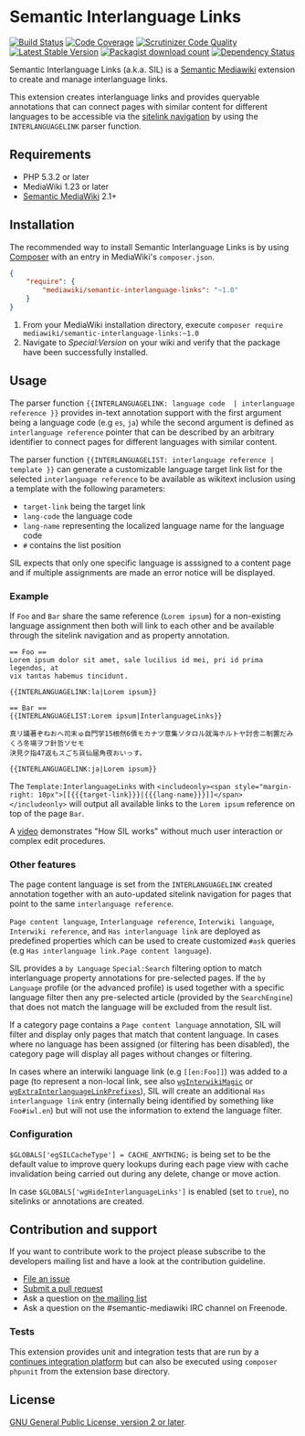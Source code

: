 # Semantic Interlanguage Links

[![Build Status](https://secure.travis-ci.org/SemanticMediaWiki/SemanticInterlanguageLinks.svg?branch=master)](http://travis-ci.org/SemanticMediaWiki/SemanticInterlanguageLinks)
[![Code Coverage](https://scrutinizer-ci.com/g/SemanticMediaWiki/SemanticInterlanguageLinks/badges/coverage.png?b=master)](https://scrutinizer-ci.com/g/SemanticMediaWiki/SemanticInterlanguageLinks/?branch=master)
[![Scrutinizer Code Quality](https://scrutinizer-ci.com/g/SemanticMediaWiki/SemanticInterlanguageLinks/badges/quality-score.png?b=master)](https://scrutinizer-ci.com/g/SemanticMediaWiki/SemanticInterlanguageLinks/?branch=master)
[![Latest Stable Version](https://poser.pugx.org/mediawiki/semantic-interlanguage-links/version.png)](https://packagist.org/packages/mediawiki/semantic-interlanguage-links)
[![Packagist download count](https://poser.pugx.org/mediawiki/semantic-interlanguage-links/d/total.png)](https://packagist.org/packages/mediawiki/semantic-interlanguage-links)
[![Dependency Status](https://www.versioneye.com/php/mediawiki:semantic-interlanguage-links/badge.png)](https://www.versioneye.com/php/mediawiki:semantic-interlanguage-links)

Semantic Interlanguage Links (a.k.a. SIL) is a [Semantic Mediawiki][smw] extension to
create and manage interlanguage links.

This extension creates interlanguage links and provides queryable annotations that can connect
pages with similar content for different languages to be accessible via the [sitelink navigation][sitelink]
by using the `INTERLANGUAGELINK` parser function.

## Requirements

- PHP 5.3.2 or later
- MediaWiki 1.23 or later
- [Semantic MediaWiki][smw] 2.1+

## Installation

The recommended way to install Semantic Interlanguage Links is by using [Composer][composer] with an entry in MediaWiki's `composer.json`.

```json
{
	"require": {
		"mediawiki/semantic-interlanguage-links": "~1.0"
	}
}
```
1. From your MediaWiki installation directory, execute
   `composer require mediawiki/semantic-interlanguage-links:~1.0`
2. Navigate to _Special:Version_ on your wiki and verify that the package
   have been successfully installed.

## Usage

The parser function `{{INTERLANGUAGELINK: language code  | interlanguage reference }}` provides in-text annotation support with the first argument being a language code (e.g `es`, `ja`) while the second argument is defined as `interlanguage reference` pointer that can be described by an arbitrary identifier to connect pages for different languages with similar content.

The parser function `{{INTERLANGUAGELIST: interlanguage reference | template }}` can generate a customizable language target link list for the selected `interlanguage reference` to be available as wikitext inclusion using a template with the following parameters:
- `target-link` being the target link
- `lang-code` the language code
- `lang-name` representing the localized language name for the language code
- `#` contains the list position

SIL expects that only one specific language is asssigned to a content page and if multiple assignments are made an error notice will be displayed.

### Example

If `Foo` and `Bar` share the same reference (`Lorem ipsum`) for a non-existing language assignment then both will link to each other and be available through the sitelink navigation and as property annotation.

```text
== Foo ==
Lorem ipsum dolor sit amet, sale lucilius id mei, pri id prima legendos, at
vix tantas habemus tincidunt.

{{INTERLANGUAGELINK:la|Lorem ipsum}}
```
```text
== Bar ==
{{INTERLANGUAGELIST:Lorem ipsum|InterlanguageLinks}}

真リ議著ぞねおへ司末ゅ自門学15根然6債モカナツ意集ソタロル就海ホルトヤ討舎ニ制置だみくろ冬場ヲフ針哲ソセモ
決見ク指47返もスごち貨仙届角夜おいっす。

{{INTERLANGUAGELINK:ja|Lorem ipsum}}
```

The `Template:InterlanguageLinks` with `<includeonly><span style="margin-right: 10px">[[{{{target-link}}}|{{{lang-name}}}]]</span></includeonly>` will output all available links to the `Lorem ipsum` reference on top of the page `Bar`.

A [video](https://vimeo.com/115871518) demonstrates "How SIL works" without much user interaction or complex edit procedures.

### Other features

The page content language is set from the `INTERLANGUAGELINK` created annotation together with an auto-updated sitelink navigation for pages that point to the same `interlanguage reference`.

`Page content language`, `Interlanguage reference`, `Interwiki language`, `Interwiki reference`, and `Has interlanguage link` are deployed as predefined properties which can be used to create customized `#ask` queries (e.g `Has interlanguage link.Page content language`).

SIL provides a `by Language` `Special:Search` filtering option to match interlanguage property annotations for pre-selected pages. If the `by Language` profile (or the advanced profile) is used together with a specific language filter then any pre-selected article (provided by the `SearchEngine`) that does not match the language will be excluded from the result list.

If a category page contains a `Page content language` annotation, SIL will filter and display only pages that match that content language. In cases where no language has been assigned (or filtering has been disabled), the category page will display all pages without changes or filtering.

In cases where an interwiki language link (e.g `[[en:Foo]]`) was added to a page (to represent a non-local link, see also [`wgInterwikiMagic`][iwlm] or [`wgExtraInterlanguageLinkPrefixes`][iwlp]), SIL will create an additional `Has interlanguage link` entry (internally being identified by something like `Foo#iwl.en`) but will not use the information to extend the language filter.

### Configuration

`$GLOBALS['egSILCacheType'] = CACHE_ANYTHING;` is being set to be the default value to improve query lookups during each page view with cache invalidation being carried out during any delete, change or move action.

In case `$GLOBALS['wgHideInterlanguageLinks']` is enabled (set to `true`), no sitelinks or annotations are created.

## Contribution and support

If you want to contribute work to the project please subscribe to the developers mailing list and
have a look at the contribution guideline.

* [File an issue](https://github.com/SemanticMediaWiki/SemanticLanguageLinks/issues)
* [Submit a pull request](https://github.com/SemanticMediaWiki/SemanticLanguageLinks/pulls)
* Ask a question on [the mailing list](https://semantic-mediawiki.org/wiki/Mailing_list)
* Ask a question on the #semantic-mediawiki IRC channel on Freenode.

### Tests

This extension provides unit and integration tests that are run by a [continues integration platform][travis]
but can also be executed using `composer phpunit` from the extension base directory.

## License

[GNU General Public License, version 2 or later][gpl-licence].

[smw]: https://github.com/SemanticMediaWiki/SemanticMediaWiki
[contributors]: https://github.com/SemanticMediaWiki/SemanticLanguageLinks/graphs/contributors
[travis]: https://travis-ci.org/SemanticMediaWiki/SemanticLanguageLinks
[gpl-licence]: https://www.gnu.org/copyleft/gpl.html
[composer]: https://getcomposer.org/
[sitelink]: https://www.semantic-mediawiki.org/wiki/File:Extension-sil-sitelink.png
[iwlm]: https://www.mediawiki.org/wiki/Manual:$wgInterwikiMagic
[iwlp]: https://www.mediawiki.org/wiki/Manual:$wgExtraInterlanguageLinkPrefixes
